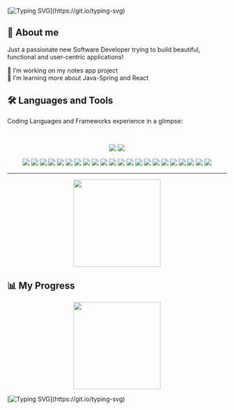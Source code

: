 [![Typing SVG](https://readme-typing-svg.demolab.com?font=Fira+Code&pause=1000&color=FFB419&width=435&lines=Hey+I'm+Sotiris!+👋;I+code+and+try+not+to+break+stuff.)](https://git.io/typing-svg)

## 📘 About me
Just a passionate new Software Developer trying to build beautiful, functional and user-centric applications!

🔭 I’m working on my notes app project
<br/>
🌱 I’m learning more about Java-Spring and React

## 🛠️  Languages and Tools

Coding Languages and Frameworks experience in a glimpse:


<br/>
<p align="center">
  <img src="https://skillicons.dev/icons?i=java,spring,ts,nodejs,react,nextjs,mongodb,postgres,python" />
  <img src="https://skillicons.dev/icons?i=html,css,tailwind,js,git,postman" />
</p>

<div align="center">
  <img src="https://img.shields.io/badge/Spring-6DB33F?style=for-the-badge&logo=spring&logoColor=white" />  <img src="https://img.shields.io/badge/React-20232A?style=for-the-badge&logo=react&logoColor=61DAFB" /> <img src="https://img.shields.io/badge/Spring_Boot-6DB33F?style=for-the-badge&logo=spring-boot&logoColor=white" /> <img src="https://img.shields.io/badge/TypeScript-007ACC?style=for-the-badge&logo=typescript&logoColor=white" /> <img src="https://img.shields.io/badge/Tailwind_CSS-38B2AC?style=for-the-badge&logo=tailwind-css&logoColor=white" /> <img src="https://img.shields.io/badge/JavaScript-323330?style=for-the-badge&logo=javascript&logoColor=F7DF1E" /> <img src="https://img.shields.io/badge/HTML5-E34F26?style=for-the-badge&logo=html5&logoColor=white" /> <img src="https://img.shields.io/badge/Python-FFD43B?style=for-the-badge&logo=python&logoColor=blue" /> <img src="https://img.shields.io/badge/C%23-239120?style=for-the-badge&logo=csharp&logoColor=white" />
  <img src="https://img.shields.io/badge/Angular-DD0031?style=for-the-badge&logo=angular&logoColor=white" /> <img src="https://img.shields.io/badge/apache_maven-C71A36?style=for-the-badge&logo=apachemaven&logoColor=white" />
  <img src="https://img.shields.io/badge/Bootstrap-563D7C?style=for-the-badge&logo=bootstrap&logoColor=white" />
  <img src="https://img.shields.io/badge/gradle-02303A?style=for-the-badge&logo=gradle&logoColor=white" />
  <img src="https://img.shields.io/badge/Jest-C21325?style=for-the-badge&logo=jest&logoColor=white" />
  <img src="https://img.shields.io/badge/jQuery-0769AD?style=for-the-badge&logo=jquery&logoColor=white" />
  <img src="https://img.shields.io/badge/Node%20js-339933?style=for-the-badge&logo=nodedotjs&logoColor=white" />
  <img src="https://img.shields.io/badge/npm-CB3837?style=for-the-badge&logo=npm&logoColor=white" /> <img src="https://img.shields.io/badge/React_Router-CA4245?style=for-the-badge&logo=react-router&logoColor=white" />
  <img src="https://img.shields.io/badge/shadcn%2Fui-000000?style=for-the-badge&logo=shadcnui&logoColor=white" /> <img src="https://img.shields.io/badge/Swagger-85EA2D?style=for-the-badge&logo=Swagger&logoColor=white" /> <img src="https://img.shields.io/badge/CSS3-1572B6?style=for-the-badge&logo=css3&logoColor=white" />  <img src="https://img.shields.io/badge/Vite-B73BFE?style=for-the-badge&logo=vite&logoColor=FFD62E" />
</div>



<hr>

<p align="center">
  <img height=200 src="https://github-readme-stats.vercel.app/api/top-langs/?username=STzelas&layout=compact&theme=dark&center=true" />
</p>

## 📊 My Progress

<p align="center">
  <img height=200 align="center" src="https://streak-stats.demolab.com?user=STzelas&theme=dark&date_format=j%2Fn%5B%2FY%5D&card_height=150&center=true" />
</p>

[![Typing SVG](https://readme-typing-svg.demolab.com?font=Fira+Code&weight=500&pause=1000&color=FFB419&center=true&width=500&lines=%3E+Building.+Breaking.+Learning.+Repeating.)](https://git.io/typing-svg)






<!--
**STzelas/STzelas** is a ✨ _special_ ✨ repository because its `README.md` (this file) appears on your GitHub profile.

Here are some ideas to get you started:

- 🔭 I’m currently working on ...
- 🌱 I’m currently learning ...
- 👯 I’m looking to collaborate on ...
- 🤔 I’m looking for help with ...
- 💬 Ask me about ...
- 📫 How to reach me: ...
- 😄 Pronouns: ...
- ⚡ Fun fact: ...
-->
